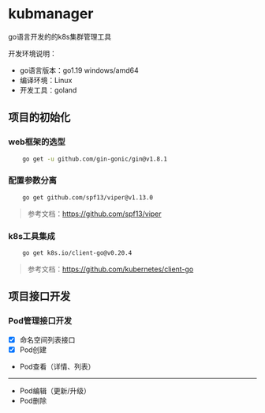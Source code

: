 # kubmanager

go语言开发的的k8s集群管理工具

开发环境说明： 
- go语言版本：go1.19 windows/amd64
- 编译环境：Linux
- 开发工具：goland

## 项目的初始化

### web框架的选型
```bash
    go get -u github.com/gin-gonic/gin@v1.8.1
```

### 配置参数分离
```bash
    go get github.com/spf13/viper@v1.13.0
```

> 参考文档：https://github.com/spf13/viper

### k8s工具集成
```bash
    go get k8s.io/client-go@v0.20.4
```

> 参考文档：https://github.com/kubernetes/client-go

## 项目接口开发

### Pod管理接口开发

- [x] 命名空间列表接口
- [x] Pod创建
- Pod查看（详情、列表）
---
- Pod编辑（更新/升级）
- Pod删除
